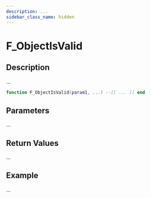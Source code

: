 ```yaml
---
description: ...
sidebar_class_name: hidden
---
```


# F_ObjectIsValid

## Description

...

```lua
function F_ObjectIsValid(param1, ...) --[[ ... ]] end
```

## Parameters

...

## Return Values

...

## Example

...

